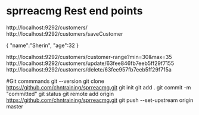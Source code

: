 # sprreacmg Rest end points

http://localhost:9292/customers/
http://localhost:9292/customers/saveCustomer

{
    "name":"Sherin",
    "age":32
}

http://localhost:9292/customers/customer-range?min=30&max=35
http://localhost:9292/customers/update/63fee846fb7eeb5ff29f7155
http://localhost:9292/customers/delete/63fee957fb7eeb5ff29f715a

#Git commmands
git --version
git clone https://github.com/chntraining/sprreacmg.git
git init
git add .
git commit -m "committed"
git status
git remote add origin https://github.com/chntraining/sprreacmg.git
git push --set-upstream origin master

